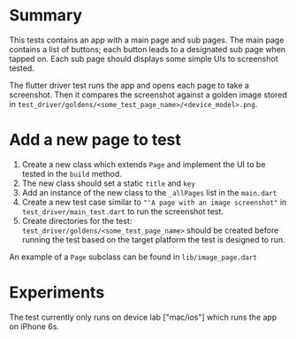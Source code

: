 # Summary

This tests contains an app with a main page and sub pages.
The main page contains a list of buttons; each button leads to a designated sub page when tapped on.
Each sub page should displays some simple UIs to screenshot tested.

The flutter driver test runs the app and opens each page to take a screenshot. Then it compares the screenshot against a golden image stored in `test_driver/goldens/<some_test_page_name>/<device_model>.png`.

# Add a new page to test

1. Create a new class which extends `Page` and implement the UI to be tested in the `build` method.
2. The new class should set a static `title` and `key`
3. Add an instance of the new class to the `_allPages` list in the `main.dart`
4. Create a new test case similar to `"'A page with an image screenshot"` in `test_driver/main_test.dart` to run the screenshot test.
5. Create directories for the test: `test_driver/goldens/<some_test_page_name>` should be created before running the test based on the target platform the test is designed to run.

An example of a `Page` subclass can be found in `lib/image_page.dart`

# Experiments

The test currently only runs on device lab ["mac/ios"] which runs the app on iPhone 6s.